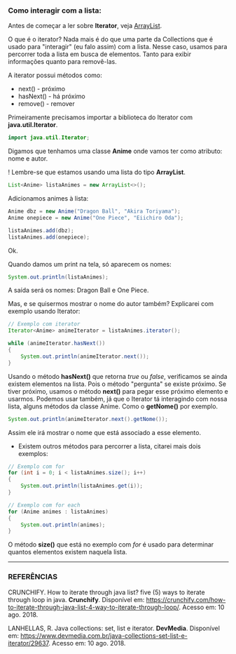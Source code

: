 ### Como interagir com a lista:

Antes de começar a ler sobre **Iterator**, veja [ArrayList](https://github.com/ranielcsar/POO-Java/blob/master/Collections/ArrayList.md).

O que é o iterator? Nada mais é do que uma parte da Collections que é usado para "interagir" (eu falo assim) com a lista. Nesse caso, usamos para percorrer toda a lista em busca de elementos. Tanto para exibir informações quanto para removê-las.

A iterator possui métodos como:

* next() - próximo
* hasNext() - há próximo
* remove() - remover

Primeiramente precisamos importar a biblioteca do Iterator com **java.util.Iterator**.

```java
import java.util.Iterator;
```

Digamos que tenhamos uma classe **Anime** onde vamos ter como atributo: nome e autor.

! Lembre-se que estamos usando uma lista do tipo **ArrayList**.

```java
List<Anime> listaAnimes = new ArrayList<>();
```

Adicionamos animes à lista:

```java
Anime dbz = new Anime("Dragon Ball", "Akira Toriyama");
Anime onepiece = new Anime("One Piece", "Eiichiro Oda");

listaAnimes.add(dbz);
listaAnimes.add(onepiece);
```

Ok.

Quando damos um print na tela, só aparecem os nomes:

```java
System.out.println(listaAnimes);
```

A saída será os nomes: Dragon Ball e One Piece.

Mas, e se quisermos mostrar o nome do autor também? Explicarei com exemplo usando Iterator:

```java
// Exemplo com iterator
Iterator<Anime> animeIterator = listaAnimes.iterator();

while (animeIterator.hasNext())
{
    System.out.println(animeIterator.next());
}
```

Usando o método **hasNext()** que retorna *true* ou *false*, verificamos se ainda existem elementos na lista. Pois o método "pergunta" se existe próximo. Se tiver próximo, usamos o método **next()** para pegar esse próximo elemento e usarmos. Podemos usar também, já que o Iterator tá interagindo com nossa lista, alguns métodos da classe Anime. Como o **getNome()** por exemplo.

```java
System.out.println(animeIterator.next().getNome());
```

Assim ele irá mostrar o nome que está associado a esse elemento.

* Existem outros métodos para percorrer a lista, citarei mais dois exemplos:

```java
// Exemplo com for
for (int i = 0; i < listaAnimes.size(); i++)
{
    System.out.println(listaAnimes.get(i));
}

// Exemplo com for each
for (Anime animes : listaAnimes)
{
    System.out.println(animes);
}
```

O método **size()** que está no exemplo com *for* é usado para determinar quantos elementos existem naquela lista.

___

### REFERÊNCIAS

CRUNCHIFY. How to iterate through java list? five (5) ways to iterate through loop in java. **Crunchify**. Disponível em: <https://crunchify.com/how-to-iterate-through-java-list-4-way-to-iterate-through-loop/>. Acesso em: 10 ago. 2018.

LANHELLAS, R. Java collections: set, list e iterator. **DevMedia**. Disponível em: <https://www.devmedia.com.br/java-collections-set-list-e-iterator/29637>. Acesso em: 10 ago. 2018.

